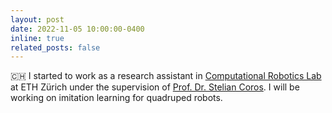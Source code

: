 ```yaml
---
layout: post
date: 2022-11-05 10:00:00-0400
inline: true
related_posts: false
---
```


🇨🇭 I started to work as a research assistant in [Computational Robotics Lab](http://crl.ethz.ch/) at ETH Zürich under the supervision of [Prof. Dr. Stelian Coros](http://crl.ethz.ch/people/coros/index.html). I will be working on imitation learning for quadruped robots.